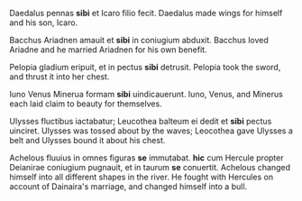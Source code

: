 Daedalus pennas **sibi** et Icaro filio fecit.
  Daedalus made wings for himself and his son, Icaro.

Bacchus Ariadnen amauit et **sibi** in coniugium abduxit.
  Bacchus loved Ariadne and he married Ariadnen for his own benefit.

Pelopia gladium eripuit, et in pectus **sibi** detrusit.
  Pelopia took the sword, and thrust it into her chest. 

Iuno Venus Minerua formam **sibi** uindicauerunt.
  Iuno, Venus, and Minerus each laid claim to beauty for themselves. 

Ulysses fluctibus iactabatur; Leucothea balteum ei dedit et **sibi** pectus uinciret.
  Ulysses was tossed about by the waves; Leocothea gave Ulysses a belt and Ulysses bound it about his chest. 

Achelous fluuius in omnes figuras **se** immutabat. **hic** cum Hercule propter Deianirae coniugium pugnauit, et in taurum **se** conuertit.
  Achelous changed himself into all different shapes in the river. He fought with           Hercules on account of Dainaira's marriage, and changed himself into a 
  bull. 
